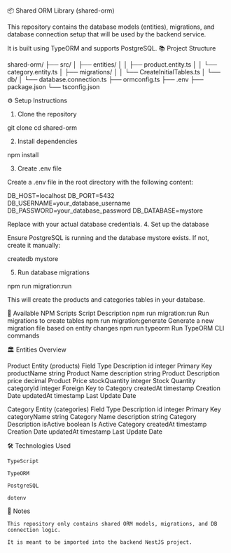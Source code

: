 📦 Shared ORM Library (shared-orm)

This repository contains the database models (entities), migrations, and database connection setup that will be used by the backend service.

It is built using TypeORM and supports PostgreSQL.
📚 Project Structure

shared-orm/
├── src/
│ ├── entities/
│ │ ├── product.entity.ts
│ │ └── category.entity.ts
│ ├── migrations/
│ │ └── CreateInitialTables.ts
│ └── db/
│ └── database.connection.ts
├── ormconfig.ts
├── .env
├── package.json
└── tsconfig.json

⚙️ Setup Instructions

1. Clone the repository

git clone <repository-url>
cd shared-orm

2. Install dependencies

npm install

3. Create .env file

Create a .env file in the root directory with the following content:

DB_HOST=localhost
DB_PORT=5432
DB_USERNAME=your_database_username
DB_PASSWORD=your_database_password
DB_DATABASE=mystore

Replace with your actual database credentials. 4. Set up the database

Ensure PostgreSQL is running and the database mystore exists.
If not, create it manually:

createdb mystore

5. Run database migrations

npm run migration:run

This will create the products and categories tables in your database.

📜 Available NPM Scripts
Script Description
npm run migration:run Run migrations to create tables
npm run migration:generate Generate a new migration file based on entity changes
npm run typeorm Run TypeORM CLI commands

🏛️ Entities Overview

Product Entity (products)
Field Type Description
id integer Primary Key
productName string Product Name
description string Product Description
price decimal Product Price
stockQuantity integer Stock Quantity
categoryId integer Foreign Key to Category
createdAt timestamp Creation Date
updatedAt timestamp Last Update Date

Category Entity (categories)
Field Type Description
id integer Primary Key
categoryName string Category Name
description string Category Description
isActive boolean Is Active Category
createdAt timestamp Creation Date
updatedAt timestamp Last Update Date

🛠️ Technologies Used

    TypeScript

    TypeORM

    PostgreSQL

    dotenv

📢 Notes

    This repository only contains shared ORM models, migrations, and DB connection logic.

    It is meant to be imported into the backend NestJS project.
